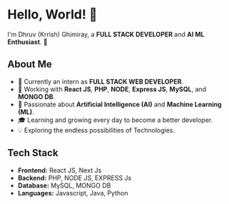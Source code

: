 # Hello, World! 👋

I'm Dhruv (Krrish) Ghimiray, a **FULL STACK DEVELOPER** and **AI ML Enthusiast**. 🚀

## About Me

- 🌱 Currently an intern as **FULL STACK WEB DEVELOPER**.
- 💼 Working with **React JS**, **PHP**, **NODE**, **Express JS**, **MySQL**, and **MONGO DB**.
- 🤖 Passionate about **Artificial Intelligence (AI)** and **Machine Learning (ML)**.
- 🎓 Learning and growing every day to become a better developer.
- 💡 Exploring the endless possibilities of Technologies.

## Tech Stack

- **Frontend:** React JS, Next Js
- **Backend:** PHP, NODE JS, EXPRESS Js
- **Database:** MySQL, MONGO DB
- **Languages:** Javascript, Java, Python
